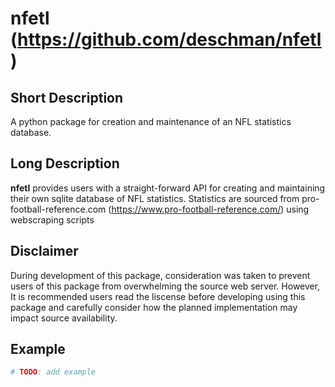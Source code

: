 # nfetl (https://github.com/deschman/nfetl)
## Short Description
A python package for creation and maintenance of an NFL statistics database.

## Long Description
**nfetl** provides users with a straight-forward API for creating and
maintaining their own sqlite database of NFL statistics. Statistics are sourced
from pro-football-reference.com (https://www.pro-football-reference.com/) using
webscraping scripts

## Disclaimer
During development of this package, consideration was taken to prevent users
of this package from overwhelming the source web server. However, It is
recommended users read the liscense before developing using this package and
carefully consider how the planned implementation may impact source
availability.

## Example
```python
# TODO: add example
```
